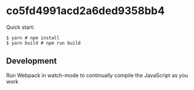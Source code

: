 # co5fd4991acd2a6ded9358bb4

Quick start:

```
$ yarn # npm install
$ yarn build # npm run build
```

## Development

Run Webpack in watch-mode to continually compile the JavaScript as you work

